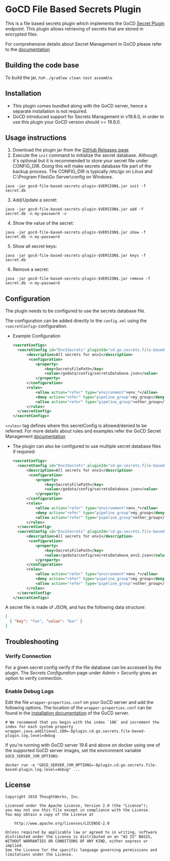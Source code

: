 # GoCD File Based Secrets Plugin

This is a file based secrets plugin which implements the GoCD [Secret Plugin](https://plugin-api.gocd.org/current/secrets) endpoint. This plugin allows retrieving of secrets that are stored in encrypted files.

For comprehensive details about Secret Management in GoCD please refer to the [documentation](https://docs.gocd.org/current/configuration/secrets_management.html)

## Building the code base

To build the jar, run `./gradlew clean test assemble`

## Installation

- This plugin comes bundled along with the GoCD server, hence a separate installation is not required.
- GoCD introduced support for Secrets Management in v19.6.0, in order to use this plugin your GoCD version should >= 19.6.0.

## Usage instructions
  
  1. Download the plugin jar from the [GitHub Releases page](https://github.com/gocd/gocd-file-based-secrets-plugin)
  2. Execute the `init` command to initialize the secret database. Although it's optional but it is recommended to 
  store your secret file under CONFIG_DIR. Doing this will make secrets database file part of the backup process. 
  The CONFIG_DIR is typically /etc/go on Linux and C:\Program Files\Go Server\config on Windows. 

  ```shell
  java -jar gocd-file-based-secrets-plugin-$VERSION$.jar init -f secret.db
  ```
  3. Add/Update a secret:
  ```shell
  java -jar gocd-file-based-secrets-plugin-$VERSION$.jar add -f secret.db -n my-password -v
  ```
  4. Show the value of the secret:
  ```shell
  java -jar gocd-file-based-secrets-plugin-$VERSION$.jar show -f secret.db -n my-password
  ```
  5. Show all secret keys:
  ```shell
  java -jar gocd-file-based-secrets-plugin-$VERSION$.jar keys -f secret.db
  ```
  6. Remove a secret:
  ```shell
  java -jar gocd-file-based-secrets-plugin-$VERSION$.jar remove -f secret.db -n my-password
  ```

## Configuration

The plugin needs to be configured to use the secrets database file. 

The configuration can be added directly to the `config.xml` using the `<secretConfig>` configuration.

* Example Configuration

    ```xml
    <secretConfigs>
      <secretConfig id="Env1Secrets" pluginId="cd.go.secrets.file-based-plugin">
          <description>All secrets for env1</description>
           <configuration>
              <property>
                  <key>SecretsFilePath</key>
                  <value>/godata/config/secretsDatabase.json</value>
              </property>
          </configuration>
          <rules>
              <allow action="refer" type="environment">env_*</allow>
              <deny action="refer" type="pipeline_group">my_group</deny>
              <allow action="refer" type="pipeline_group">other_group</allow>
          </rules>
      </secretConfig>
    </secretConfigs>
    ```
`<rules>` tag defines where this secretConfig is allowed/denied to be referred. For more details about rules and examples refer the GoCD Secret Management [documentation](https://docs.gocd.org/current/configuration/secrets_management.html)

* The plugin can also be configured to use multiple secret database files if required:

    ```xml
    <secretConfigs>
      <secretConfig id="Env1Secrets" pluginId="cd.go.secrets.file-based-plugin">
          <description>All secrets for env1</description>
           <configuration>
              <property>
                  <key>SecretsFilePath</key>
                  <value>/godata/config/secretsDatabase.json</value>
              </property>
          </configuration>
          <rules>
              <allow action="refer" type="environment">env_*</allow>
              <deny action="refer" type="pipeline_group">my_group</deny>
              <allow action="refer" type="pipeline_group">other_group</allow>
          </rules>
      </secretConfig>
      <secretConfig id="Env2Secrets" pluginId="cd.go.secrets.file-based-plugin">
          <description>All secrets for env1</description>
           <configuration>
              <property>
                  <key>SecretsFilePath</key>
                  <value>/godata/config/secretsDatabase_env2.json</value>
              </property>
          </configuration>
          <rules>
              <allow action="refer" type="environment">env_*</allow>
              <deny action="refer" type="pipeline_group">my_group</deny>
              <allow action="refer" type="pipeline_group">other_group</allow>
          </rules>
      </secretConfig>
    </secretConfigs>
    ```
A secret file is made of JSON, and has the following data structure:

```json
[
  { "key": "foo", "value": "bar" }
]
```

## Troubleshooting

### Verify Connection

For a given secret config verify if the file database can be accessed by the plugin. The *Secrets Configuration* page under *Admin > Security* gives an option to verify connection.

### Enable Debug Logs

Edit the file `wrapper-properties.conf` on your GoCD server and add the following options. The location of the `wrapper-properties.conf` can be found in the [installation documentation](https://docs.gocd.org/current/installation/installing_go_server.html) of the GoCD server.

```properties
# We recommend that you begin with the index `100` and increment the index for each system property
wrapper.java.additional.100=-Dplugin.cd.go.secrets.file-based-plugin.log.level=debug
```

If you're running with GoCD server 19.6 and above on docker using one of the supported GoCD server images, set the environment variable `GOCD_SERVER_JVM_OPTIONS`:

```shell
docker run -e "GOCD_SERVER_JVM_OPTIONS=-Dplugin.cd.go.secrets.file-based-plugin.log.level=debug" ...
```

## License

```plain
Copyright 2019 ThoughtWorks, Inc.

Licensed under the Apache License, Version 2.0 (the "License");
you may not use this file except in compliance with the License.
You may obtain a copy of the License at

    http://www.apache.org/licenses/LICENSE-2.0

Unless required by applicable law or agreed to in writing, software
distributed under the License is distributed on an "AS IS" BASIS,
WITHOUT WARRANTIES OR CONDITIONS OF ANY KIND, either express or implied.
See the License for the specific language governing permissions and
limitations under the License.
```

